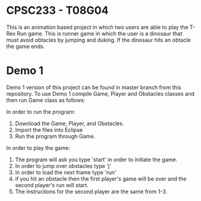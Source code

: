 # CPSC233 - T08G04
This is an animation based project in which two users are able to play the T-Rex Run game. This is runner game in which the user is a dinosaur that must avoid obtacles by jumping and duking. If the dinosaur hits an obtacle the game ends.
# Demo 1
Demo 1 version of this project can be found in master branch from this repository.
To use Demo 1 compile Game, Player and Obstacles classes and then run Game class as follows:

In order to run the program:
1) Download the Game, Player, and Obstacles.
2) Import the files into Eclipse
3) Run the program through Game.

In order to play the game:
1) The program will ask you type 'start' in order to initiate the game.
2) In order to jump over obstacles type 'j'
3) In order to load the next frame type 'run'
4) if you hit an obstacle then the first player's game will be over and the second player's run will start.
5) The instructions for the second player are the same from 1-3.

